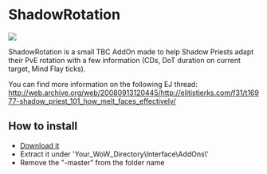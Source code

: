 # ShadowRotation
<p align="left">
  <img src="https://i.imgur.com/GzcWTrl.png"/>
</p>

ShadowRotation is a small TBC AddOn made to help Shadow Priests adapt their PvE rotation with a few information (CDs, DoT duration on current target, Mind Flay ticks).   

You can find more information on the following EJ thread: http://web.archive.org/web/20080913120445/http://elitistjerks.com/f31/t16977-shadow_priest_101_how_melt_faces_effectively/

## How to install
- [Download it](https://github.com/Oldsalt0/ShadowRotation/archive/master.zip)
- Extract it under 'Your_WoW_Directory\Interface\AddOns\\'
- Remove the "-master" from the folder name